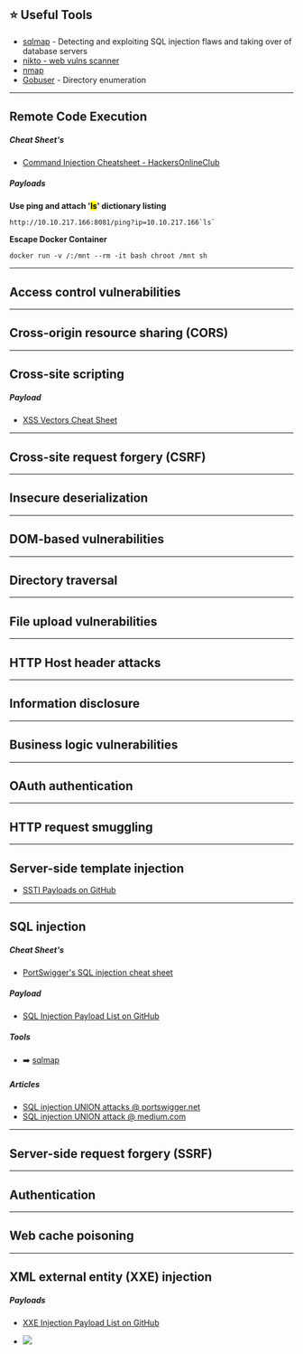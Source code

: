 

## ⭐️ Useful Tools

* [sqlmap](../../Tools/sqlmap/README.md) - Detecting and exploiting SQL injection flaws and taking over of database servers
* [nikto - web vulns scanner](../../Tools/nikto/README.md)
* [nmap](../../Tools/nmap/README.md)
* [Gobuser](../../Tools/gobuster/README.md) - Directory enumeration

---

## Remote Code Execution

##### Cheat Sheet's

- [Command Injection Cheatsheet - HackersOnlineClub](https://hackersonlineclub.com/command-injection-cheatsheet/)

##### Payloads

**Use ping and attach '<mark>ls</mark>' dictionary listing**

```
http://10.10.217.166:8081/ping?ip=10.10.217.166`ls`
```

**Escape Docker Container**

```
docker run -v /:/mnt --rm -it bash chroot /mnt sh 
```

---

## Access control vulnerabilities

---

## Cross-origin resource sharing (CORS)

---

## Cross-site scripting

##### Payload

* [XSS Vectors Cheat Sheet](https://gist.github.com/kurobeats/9a613c9ab68914312cbb415134795b45)

---

## Cross-site request forgery (CSRF)

---

## Insecure deserialization

---

## DOM-based vulnerabilities

---

## Directory traversal

---

## File upload vulnerabilities

---

## HTTP Host header attacks

---

## Information disclosure

---

## Business logic vulnerabilities

---

## OAuth authentication

---

## HTTP request smuggling

---

## Server-side template injection

* [SSTI Payloads on GitHub](https://github.com/payloadbox/ssti-payloads)

---

## SQL injection

##### Cheat Sheet's

* [PortSwigger's SQL injection cheat sheet](https://portswigger.net/web-security/sql-injection/cheat-sheet)

##### Payload

* [SQL Injection Payload List on GitHub](https://github.com/payloadbox/sql-injection-payload-list)

##### Tools

* ➡️ [sqlmap](../../Tools/sqlmap/README.md)

##### Articles

* [SQL injection UNION attacks @ portswigger.net](https://portswigger.net/web-security/sql-injection/union-attacks)
* [SQL injection UNION attack @ medium.com](https://medium.com/@nyomanpradipta120/sql-injection-union-attack-9c10de1a5635) 

---

## Server-side request forgery (SSRF)

---

## Authentication

---

## Web cache poisoning

---

## XML external entity (XXE) injection

##### Payloads

* [XXE Injection Payload List on GitHub](https://github.com/payloadbox/xxe-injection-payload-list)

* ![](16515949907459.png)
